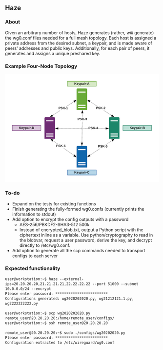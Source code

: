 ## Haze
### About
Given an arbitrary number of hosts, Haze generates (rather, *will* generate) the wg0.conf files needed for a full mesh topology. Each host is assigned a private address from the desired subnet, a keypair, and is made aware of peers' addresses and public keys. Additionally, for each pair of peers, it generates and assigns a unique preshared key.

### Example Four-Node Topology
![Four-node topology](/resources/haze_1.png)

### To-do
- Expand on the tests for existing functions 
- Finish generating the fully-formed wg0.confs (currently prints the information to stdout)
- Add option to encrypt the config outputs with a password
    - AES-256/PBKDF2-SHA3-512 500k
    - Instead of encrypted_blob.txt, output a Python script with the ciphertext inline as a variable. Use python/cryptography to read in the blobvar, request a user password, derive the key, and decrypt directly to /etc/wg0.conf.
- Add option to generate all the scp commands needed to transport configs to each server

### Expected functionality
```
user@workstation:~$ haze --external-ips=20.20.20.20,21.21.21.21,22.22.22.22 --port 51000 --subnet 10.0.0.0/24 --encrypt
Please enter password: ************************
Configurations generated: wg2020202020.py, wg21212121.1.py, wg2222222222.py

user@workstation:~$ scp wg2020202020.py remote_user@20.20.20.20:/home/remote_user/configs/
user@workstation:~$ ssh remote_user@20.20.20.20

remote_user@20.20.20.20:~$ sudo ./configs/wg20202020.py
Please enter password: ************************
Configuration extracted to /etc/wireguard/wg0.conf